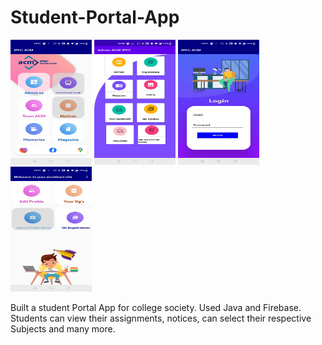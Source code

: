 # Student-Portal-App
<img src="Screenshot_20210725-225118.jpg" width="130" height="200" /> <img src="Screenshot_20210725-225044.jpg" width="130" height="200" /> <img src="Screenshot_20210725-225127.jpg" width="130" height="200" /> <img src="Screenshot_20210725-225144.jpg" width="130" height="200"  />



Built a student Portal App for college society.
Used Java and Firebase. 
Students can view their assignments, notices, can select their respective Subjects and many more.
